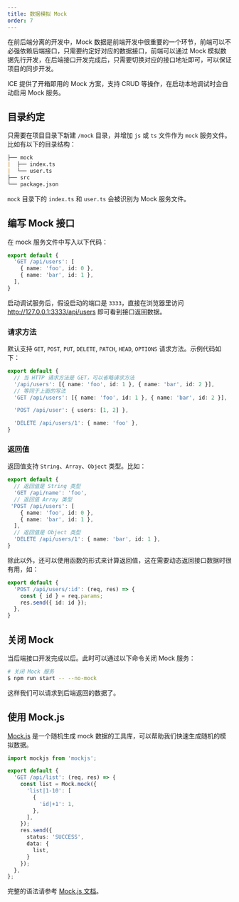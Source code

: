 ```yaml
---
title: 数据模拟 Mock
order: 7
---
```

在前后端分离的开发中，Mock 数据是前端开发中很重要的一个环节，前端可以不必强依赖后端接口，只需要约定好对应的数据接口，前端可以通过 Mock 模拟数据先行开发，在后端接口开发完成后，只需要切换对应的接口地址即可，可以保证项目的同步开发。

ICE 提供了开箱即用的 Mock 方案，支持 CRUD 等操作，在启动本地调试时会自动启用 Mock 服务。

## 目录约定

只需要在项目目录下新建 `/mock` 目录，并增加 `js` 或 `ts` 文件作为 `mock` 服务文件。比如有以下的目录结构：

```markdown
├── mock
|  ├── index.ts
|  └── user.ts
├── src
└── package.json
```

`mock` 目录下的 `index.ts` 和 `user.ts` 会被识别为 Mock 服务文件。

## 编写 Mock 接口

在 mock 服务文件中写入以下代码：

```ts title="./mock/user.ts"
export default {
  'GET /api/users': [
    { name: 'foo', id: 0 },
    { name: 'bar', id: 1 },
  ],
}
```

启动调试服务后，假设启动的端口是 `3333`，直接在浏览器里访问 <http://127.0.0.1:3333/api/users> 即可看到接口返回数据。

### 请求方法

默认支持 `GET`, `POST`, `PUT`, `DELETE`, `PATCH`, `HEAD`, `OPTIONS` 请求方法。示例代码如下：

```ts
export default {
  // 当 HTTP 请求方法是 GET，可以省略请求方法
  '/api/users': [{ name: 'foo', id: 1 }, { name: 'bar', id: 2 }],
  // 等同于上面的写法
  'GET /api/users': [{ name: 'foo', id: 1 }, { name: 'bar', id: 2 }],

  'POST /api/user': { users: [1, 2] },

  'DELETE /api/users/1': { name: 'foo' },
}
```

### 返回值

返回值支持 `String`、`Array`、`Object` 类型。比如：

```ts
export default {
  // 返回值是 String 类型
  'GET /api/name': 'foo',
  // 返回值 Array 类型 
 'POST /api/users': [
    { name: 'foo', id: 0 },
    { name: 'bar', id: 1 },
  ],
  // 返回值是 Object 类型
  'DELETE /api/users/1': { name: 'bar', id: 1 },
}
```

除此以外，还可以使用函数的形式来计算返回值，这在需要动态返回接口数据时很有用，如：

```ts
export default {
  'POST /api/users/:id': (req, res) => {
    const { id } = req.params;
    res.send({ id: id });
  },
}
```

## 关闭 Mock

当后端接口开发完成以后。此时可以通过以下命令关闭 Mock 服务：

```bash
# 关闭 Mock 服务
$ npm run start -- --no-mock
```

这样我们可以请求到后端返回的数据了。

## 使用 Mock.js

[Mock.js](https://github.com/nuysoft/Mock) 是一个随机生成 mock 数据的工具库，可以帮助我们快速生成随机的模拟数据。

```ts
import mockjs from 'mockjs';

export default {
  'GET /api/list': (req, res) => {
    const list = Mock.mock({
      'list|1-10': [
        {
          'id|+1': 1,
        },
      ],
    });
    res.send({
      status: 'SUCCESS',
      data: {
        list,
      }
    });
  },
};
```

完整的语法请参考 [Mock.js 文档](http://mockjs.com/examples.html)。
